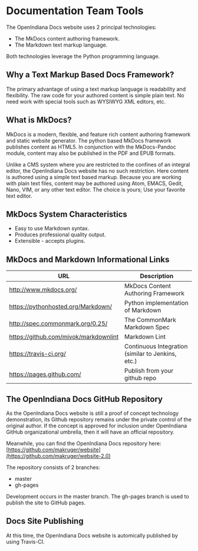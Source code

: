 # Documentation Team Tools


The OpenIndiana Docs website uses 2 principal technologies:

* The MkDocs content authoring framework.
* The Markdown text markup language.

Both technologies leverage the Python programming language.

## Why a Text Markup Based Docs Framework?

The primary advantage of using a text markup language is readability and flexibility.
The raw code for your authored content is simple plain text.
No need work with special tools such as WYSIWYG XML editors, etc.

## What is MkDocs?

MkDocs is a modern, flexible, and feature rich content authoring framework and static website generator.
The python based MkDocs framework publishes content as HTML5.
In conjunction with the MkDocs-Pandoc module, content may also be published in the PDF and EPUB formats.

Unlike a CMS system where you are restricted to the confines of an integral editor, the OpenIndiana Docs website has no such restriction.
Here content is authored using a simple text based markup.
Because you are working with plain text files, content may be authored using Atom, EMACS, Gedit, Nano, VIM, or any other text editor.
The choice is yours; Use your favorite text editor.


## MkDocs System Characteristics

* Easy to use Markdown syntax.
* Produces professional quality output.
* Extensible - accepts plugins.


## MkDocs and Markdown Informational Links


| URL | Description
|---|---
| <http://www.mkdocs.org/> | MkDocs Content Authoring Framework
| <https://pythonhosted.org/Markdown/> | Python implementation of Markdown
| <http://spec.commonmark.org/0.25/> | The CommonMark Markdown Spec
| <https://github.com/mivok/markdownlint> | Markdown Lint
| <https://travis-ci.org/> | Continuous Integration (similar to Jenkins, etc.)
| <https://pages.github.com/> | Publish from your github repo



## The OpenIndiana Docs GitHub Repository


As the OpenIndiana Docs website is still a proof of concept technology demonstration, its Github repository remains under the private control of the original author.
If the concept is approved for inclusion under OpenIndiana GitHub organizational umbrella, then it will have an official repository.

Meanwhile, you can find the OpenIndiana Docs repository here: [https://github.com/makruger/website](https://github.com/makruger/website-2.0)

The repository consists of 2 branches:

* master
* gh-pages

Development occurs in the master branch.
The gh-pages branch is used to publish the site to GitHub pages.


## Docs Site Publishing

At this time, the OpenIndiana Docs website is automically published by using Travis-CI.

